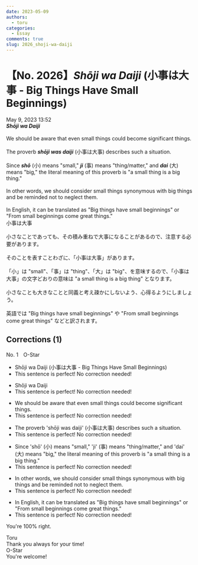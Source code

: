 ```yaml
---
date: 2023-05-09
authors:
  - toru
categories:
  - Essay
comments: true
slug: 2026_shoji-wa-daiji
---
```


# 【No. 2026】<strong><em>Shōji wa Daiji</strong></em> (小事は大事 - Big Things Have Small Beginnings)
<div class="date">May 9, 2023 13:52</div>
<div id="post"><div id="body_show_ori">
<strong><em>Shōji wa Daiji</strong></em><br/><br/>We should be aware that even small things could become significant things.<br/><br/>The proverb <strong><em>shōji was daiji</em></strong> (小事は大事) describes such a situation.<br/><br/>Since <strong><em>shō</em></strong> (小) means "small," <strong><em>ji</em></strong> (事) means "thing/matter," and <strong><em>dai</em></strong> (大) means "big," the literal meaning of this proverb is "a small thing is a big thing."<br/><br/>In other words, we should consider small things synonymous with big things and be reminded not to neglect them.<br/><br/>In English, it can be translated as  "Big things have small beginnings" or "From small beginnings come great things." 
</div></div>

<!-- more -->

<div id="post_ja"><div id="body_show_mo">
小事は大事<br/><br/>小さなことであっても、その積み重ねで大事になることがあるので、注意する必要があります。<br/><br/>そのことを表すことわざに、「小事は大事」があります。<br/><br/>「小」は "small"、「事」は "thing"、「大」は "big"、を意味するので、「小事は大事」の文字どおりの意味は "a small thing is a big thing" となります。<br/><br/>小さなことも大きなことと同義と考え疎かにしないよう、心得るようにしましょう。<br/><br/>英語では "Big things have small beginnings" や "From small beginnings come great things" などと訳されます。
</div></div>

## Corrections (1)
<div id="block"><div class="first_name"> No. 1　<span class="just_name">O-Star</span></div><div id="block2">
<ul class="correction_field">
<li class="incorrect">Shōji wa Daiji (小事は大事 - Big Things Have Small Beginnings)</li>
<li class="corrected perfect">This sentence is perfect! No correction needed!</li>
</ul>
<ul class="correction_field">
<li class="incorrect">Shōji wa Daiji</li>
<li class="corrected perfect">This sentence is perfect! No correction needed!</li>
</ul>
<ul class="correction_field">
<li class="incorrect">We should be aware that even small things could become significant things.</li>
<li class="corrected perfect">This sentence is perfect! No correction needed!</li>
</ul>
<ul class="correction_field">
<li class="incorrect">The proverb 'shōji was daiji' (小事は大事) describes such a situation.</li>
<li class="corrected perfect">This sentence is perfect! No correction needed!</li>
</ul>
<ul class="correction_field">
<li class="incorrect">Since 'shō' (小) means "small," 'ji' (事) means "thing/matter," and 'dai' (大) means "big," the literal meaning of this proverb is "a small thing is a big thing."</li>
<li class="corrected perfect">This sentence is perfect! No correction needed!</li>
</ul>
<ul class="correction_field">
<li class="incorrect">In other words, we should consider small things synonymous with big things and be reminded not to neglect them.</li>
<li class="corrected perfect">This sentence is perfect! No correction needed!</li>
</ul>
<ul class="correction_field">
<li class="incorrect">In English, it can be translated as  "Big things have small beginnings" or "From small beginnings come great things." </li>
<li class="corrected perfect">This sentence is perfect! No correction needed!</li>
</ul>
<p class="comment_small">
 You're 100% right.
</p>

</div><div class="name"><span class="just_name">Toru</span><br>
Thank you always for your time!
</div>
<div class="name"><span class="just_name">O-Star</span><br>
You're welcome!
</div>
</div>
